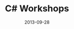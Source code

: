 ---
date: 2013-09-28
title: "C# Workshops"
type : "workshop"
# tags: ["Beginner", "Intermediate", "Advanced", "Skills", "Culture"]
---